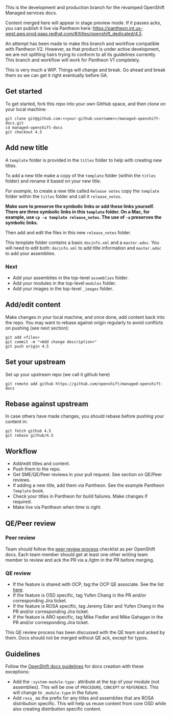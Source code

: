 This is the development and production branch for the revamped OpenShift Managed services docs.

Content merged here will appear in stage preview mode. If it passes acks, you can publish it live via Pantheon here: https://pantheon.int.us-west.aws.prod.paas.redhat.com/#/titles/openshift_dedicated/4.5.

An attempt has been made to make this branch and workflow compatible with Pantheon V2. However, as that product is under active development, we are not splitting hairs trying to conform to all its guidelines currently. This branch and workflow will work for Pantheon V1 completely.

This is very much a WIP. Things will change and break. Go ahead and break them so we can get it right eventually before GA.

## Get started
To get started, fork this repo into your own GitHub space, and then clone on your local machine:

```
git clone git@github.com:<<your-github-username>>/managed-openshift-docs.git
cd managed-openshift-docs
git checkout 4.5
```

## Add new title
A `template` folder is provided in the `titles` folder to help with creating new titles.

To add a new title make a copy of the `template` folder (within the `titles` folder) and rename it based on your new title.

*For example*, to create a new title called `Release notes` copy the `template` folder within the `titles` folder and call it `release_notes`.

**Make sure to preserve the symbolic links or add these links yourself. There are three symbolic links in this `template` folder. On a Mac, for example, use `cp -a template release_notes`. The use of `-a` preserves the symbolic links.**

Then add and edit the files in this new `release_notes` folder.

This template folder contains a basic `docinfo.xml` and a `master.adoc`. You will need to edit both: `docinfo.xml` to add title information and `master.adoc` to add your assemblies.

### Next

* Add your assemblies in the top-level `assemblies` folder.
* Add your modules in the top-level `modules` folder.
* Add your images in the top-level `_images` folder.

## Add/edit content
Make changes in your local machine, and once done, add content back into the repo. You may want to rebase against origin regularly to avoid conflicts on pushing (see next section):

```
git add <files>
git commit -m "<Add change description>"
git push origin 4.5
```

## Set your upstream
Set up your upstream repo (we call it github here)

```
git remote add github https://github.com/openshift/managed-openshift-docs
```

## Rebase against upstream
In case others have made changes, you should rebase before pushing your content in:

```
git fetch github 4.5
git rebase github/4.5
```
## Workflow

* Add/edit titles and content.
* Push them to the repo.
* Get SME/QE/Peer reviews in your pull request. See section on QE/Peer reviews.
* If adding a new title, add them via Pantheon. See the example Pantheon `Template` book.
* Check your titles in Pantheon for build failures. Make changes if required.
* Make live via Pantheon when time is right.

## QE/Peer review

### Peer review
Team should follow the [peer review process](https://docs.google.com/document/d/1WN7k72PKxcPA__erp5TK-CefmS_sVwE3r40PvpmNk3E/edit) checklist as per OpenShift docs.
Each team member should get at least one other writing team member to review and ack the PR via a /lgtm in the PR before merging.

### QE review
* If the feature is shared with OCP, tag the OCP QE associate. See the list [here](https://bugzilla.redhat.com/describecomponents.cgi?product=OpenShift%20Container%20Platform).
* If the feature is OSD specific, tag Yufen Chang in the PR and/or corresponding Jira ticket.
* If the feature is ROSA specific, tag Jeremy Eder  and Yufen Chang in the PR and/or corresponding Jira ticket.
* If the feature is ARO specific, tag Mike Fiedler and Mike Gahagan in the PR and/or corresponding Jira ticket.

This QE review process has been discussed with the QE team and acked by them. Docs should not be merged without QE ack, except for typos.

## Guidelines

Follow the [OpenShift docs guidelines](https://github.com/openshift/openshift-docs/blob/master/contributing_to_docs/doc_guidelines.adoc) for docs creation with these exceptions:

* Add the `:system-module-type:` attribute at the top of your module (not assemblies). This will be one of `PROCEDURE`, `CONCEPT` or `REFERENCE`. This will change to `_module-type` in the future.
* Add `rosa_` as the prefix for any titles and assemblies that are ROSA distribution specific. This will help us reuse content from core OSD while also creating distribution specific content.

